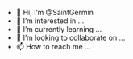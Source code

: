 - 👋 Hi, I’m @SaintGermin
- 👀 I’m interested in ...
- 🌱 I’m currently learning ...
- 💞️ I’m looking to collaborate on ...
- 📫 How to reach me ...

<!---
SaintGermin/SaintGermin is a ✨ special ✨ repository because its `README.md` (this file) appears on your GitHub profile.
You can click the Preview link to take a look at your changes.
--->
